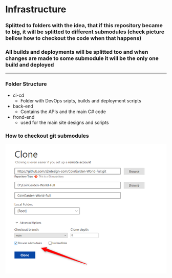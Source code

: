 # Infrastructure 

### Splitted to folders with the idea, that if this repository became to big, it will be splitted to different submodules (check picture bellow how to checkout the code when that happens)
### All builds and deployments will be splitted too and when changes are made to some submodule it will be the only one build and deployed 
---
### Folder Structure
- ci-cd  
  - Folder with DevOps sripts, builds and deployment scripts
- back-end 
  - Contains the APIs and the main C# code 
- frond-end 
  - used for the main site designs and scripts

### How to checkout git submodules

![recurse-submodules](https://github.com/s2kdesign-com/CoinGarden-World-Full/raw/main/docs/assets/recurse-submodules.png)